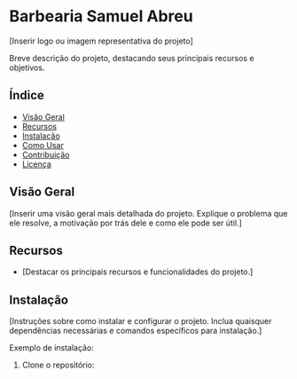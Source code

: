 # Barbearia Samuel Abreu

[Inserir logo ou imagem representativa do projeto]

Breve descrição do projeto, destacando seus principais recursos e objetivos.

## Índice

- [Visão Geral](#visão-geral)
- [Recursos](#recursos)
- [Instalação](#instalação)
- [Como Usar](#como-usar)
- [Contribuição](#contribuição)
- [Licença](#licença)

## Visão Geral

[Inserir uma visão geral mais detalhada do projeto. Explique o problema que ele resolve, a motivação por trás dele e como ele pode ser útil.]

## Recursos

- [Destacar os principais recursos e funcionalidades do projeto.]

## Instalação

[Instruções sobre como instalar e configurar o projeto. Inclua quaisquer dependências necessárias e comandos específicos para instalação.]

Exemplo de instalação:

1. Clone o repositório:

